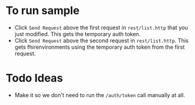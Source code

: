 # To run sample

- Click `Send Request` above the first request in `rest/list.http` that you just modified. This gets the temporary auth token.
- Click `Send Request` above the second request in `rest/list.http`. This gets fhirenvironments using the temporary auth token from the first request.


# Todo Ideas

- Make it so we don't need to run the `/auth/token` call manually at all.
